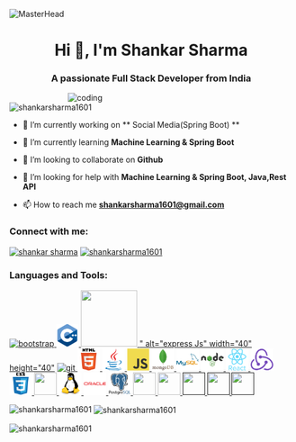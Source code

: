 ![MasterHead](https://www.digitalsolutionservices.com/img/services/web%20development.gif)
<h1 align="center">Hi 👋, I'm Shankar Sharma</h1>
<h3 align="center">A passionate Full Stack Developer from India</h3>
<!-- <img align = "right" alt = "coding" width = "400" src = "https://www.bypeople.com/wp-content/uploads/2019/03/people-at-work.gif"> -->
<img align="right" alt="coding" width="400" src="https://images.playground.com/e25be6c1adfd4f42a89104ad8d2db59f.jpeg">

<p align="left"> <img src="https://komarev.com/ghpvc/?username=shankarsharma1601&label=Profile%20views&color=0e75b6&style=flat" alt="shankarsharma1601" /> </p>

- 🔭 I’m currently working on ** Social Media(Spring Boot) **

- 🌱 I’m currently learning **Machine Learning & Spring Boot**

- 👯 I’m looking to collaborate on **Github**

- 🤝 I’m looking for help with **Machine Learning & Spring Boot, Java,Rest API**

- 📫 How to reach me **shankarsharma1601@gmail.com**

<h3 align="left">Connect with me:</h3>
<p align="left">
<a href="https://linkedin.com/in/shankar sharma" target="blank"><img align="center" src="https://raw.githubusercontent.com/rahuldkjain/github-profile-readme-generator/master/src/images/icons/Social/linked-in-alt.svg" alt="shankar sharma" height="30" width="40" /></a>
<a href="https://www.leetcode.com/shankarsharma1601" target="blank"><img align="center" src="https://raw.githubusercontent.com/rahuldkjain/github-profile-readme-generator/master/src/images/icons/Social/leet-code.svg" alt="shankarsharma1601" height="30" width="40" /></a>
</p>

<h3 align="left">Languages and Tools:</h3>
<p align="left"> 
<!-- src="https://raw.githubusercontent.com/devicons/devicon/master/icons/bootstrap/bootstrap-plain-wordmark.svg"  -->
  <a href="https://getbootstrap.com" target="_blank" rel="noreferrer"> <img 
src="https://logovectorseek.com/wp-content/uploads/2019/10/bootstrap-logo-vector.png" alt="bootstrap" width="40" height="40"/> </a> 
  <a href="https://www.w3schools.com/cpp/" target="_blank" rel="noreferrer"> <img src="https://raw.githubusercontent.com/devicons/devicon/master/icons/cplusplus/cplusplus-original.svg" alt="cplusplus" width="40" height="40"/> </a> 
  <a href="https://expressjs.com" target="_blank" rel="noreferrer"> 
    <!-- <img src="https://raw.githubusercontent.com/devicons/devicon/master/icons/express/express-original-wordmark.svg" alt="express" width="40" height="40"/> -->
  <img src="<svg xmlns="http://www.w3.org/2000/svg" x="0px" y="0px" width="100" height="100" viewBox="0 0 50 50">
<path d="M49.729 11h-.85c-1.051 0-2.041.49-2.68 1.324l-8.7 11.377-8.7-11.377C28.162 11.49 27.171 11 26.121 11h-.85l10.971 14.346L25.036 40h.85c1.051 0 2.041-.49 2.679-1.324L37.5 26.992l8.935 11.684C47.073 39.51 48.063 40 49.114 40h.85L38.758 25.346 49.729 11zM21.289 34.242c-2.554 3.881-7.582 5.87-12.389 4.116C4.671 36.815 2 32.611 2 28.109L2 27h12v0h11l0-4.134c0-6.505-4.818-12.2-11.295-12.809C6.273 9.358 0 15.21 0 22.5l0 5.573c0 5.371 3.215 10.364 8.269 12.183 6.603 2.376 13.548-1.17 15.896-7.256 0 0 0 0 0 0h-.638C22.616 33 21.789 33.481 21.289 34.242zM2 22.5C2 16.71 6.71 12 12.5 12S23 16.71 23 22.5V25H2V22.5z"></path>
</svg>" alt="express Js" width="40" height="40"</a> 
  <a href="https://git-scm.com/" target="_blank" rel="noreferrer"> <img src="https://www.vectorlogo.zone/logos/git-scm/git-scm-icon.svg" alt="git" width="40" height="40"/> </a> 
  <a href="https://www.w3.org/html/" target="_blank" rel="noreferrer"> <img src="https://raw.githubusercontent.com/devicons/devicon/master/icons/html5/html5-original-wordmark.svg" alt="html5" width="40" height="40"/> </a> 
  <a href="https://www.java.com" target="_blank" rel="noreferrer"> <img src="https://raw.githubusercontent.com/devicons/devicon/master/icons/java/java-original.svg" alt="java" width="40" height="40"/> </a> 
  <a href="https://developer.mozilla.org/en-US/docs/Web/JavaScript" target="_blank" rel="noreferrer"> <img src="https://raw.githubusercontent.com/devicons/devicon/master/icons/javascript/javascript-original.svg" alt="javascript" width="40" height="40"/> </a> 
  <a href="https://www.mongodb.com/" target="_blank" rel="noreferrer"> <img src="https://raw.githubusercontent.com/devicons/devicon/master/icons/mongodb/mongodb-original-wordmark.svg" alt="mongodb" width="40" height="40"/> </a> 
  <a href="https://www.mysql.com/" target="_blank" rel="noreferrer"> <img src="https://raw.githubusercontent.com/devicons/devicon/master/icons/mysql/mysql-original-wordmark.svg" alt="mysql" width="40" height="40"/> </a> 
  <a href="https://nodejs.org" target="_blank" rel="noreferrer"> <img src="https://raw.githubusercontent.com/devicons/devicon/master/icons/nodejs/nodejs-original-wordmark.svg" alt="nodejs" width="40" height="40"/> </a> 
  <a href="https://reactjs.org/" target="_blank" rel="noreferrer"> <img src="https://raw.githubusercontent.com/devicons/devicon/master/icons/react/react-original-wordmark.svg" alt="react" width="40" height="40"/> </a> 
  <a href="https://redux.js.org" target="_blank" rel="noreferrer"> <img src="https://raw.githubusercontent.com/devicons/devicon/master/icons/redux/redux-original.svg" alt="redux" width="40" height="40"/> </a> 
  <a href="https://www.w3schools.com/css/" target="_blank" rel="noreferrer"><img src="https://raw.githubusercontent.com/devicons/devicon/master/icons/css3/css3-original-wordmark.svg" alt="" width="40" height="40" /> </a>
  <a href="https://graphql.org/" target="_blank" rel="noreferrer"><img src="https://camo.githubusercontent.com/2a573647c2b7a1ade3e2442d351af0e73d9a7ae08dddaa8abd12f18f5ce8fe3a/68747470733a2f2f7777772e766563746f726c6f676f2e7a6f6e652f6c6f676f732f6772617068716c2f6772617068716c2d69636f6e2e737667" alt="" width="40" height="40" /> </a>
  <a href="https://www.linux.org/" target="_blank" rel="noreferrer"><img src="https://raw.githubusercontent.com/devicons/devicon/master/icons/linux/linux-original.svg" alt="" width="40" height="40" /> </a>
  <a href="https://www.oracle.com/" target="_blank" rel="noreferrer"><img src="https://raw.githubusercontent.com/devicons/devicon/master/icons/oracle/oracle-original.svg" alt="" width="40" height="40" /> </a>
  <a href="https://www.postgresql.org/" target="_blank" rel="noreferrer"><img src="https://raw.githubusercontent.com/devicons/devicon/master/icons/postgresql/postgresql-original-wordmark.svg" alt="" width="40" height="40" /> </a>
  <a href="https://postman.com/" target="_blank" rel="noreferrer"><img src="https://camo.githubusercontent.com/a13ca5b988ada41839ebe4f88455e63419a1b56fcb5eda207794cd1649a61d2c/68747470733a2f2f7777772e766563746f726c6f676f2e7a6f6e652f6c6f676f732f676574706f73746d616e2f676574706f73746d616e2d69636f6e2e737667" alt="" width="40" height="40" /> </a>
  <a href="https://spring.io/" target="_blank" rel="noreferrer"><img src="https://camo.githubusercontent.com/491e3e316785d254f8709adfeb919a68582e0bef2946e15195e1f66de5e98b10/68747470733a2f2f7777772e766563746f726c6f676f2e7a6f6e652f6c6f676f732f737072696e67696f2f737072696e67696f2d69636f6e2e737667" alt="" width="40" height="40" /> </a>
  <a href="" target="_blank" rel="noreferrer"><img src="" alt="" width="40" height="40" /> </a>
  <a href="" target="_blank" rel="noreferrer"><img src="" alt="" width="40" height="40" /> </a>
  <a href="" target="_blank" rel="noreferrer"><img src="" alt="" width="40" height="40" /> </a>
</p>

<p><img align="left" src="https://github-readme-stats.vercel.app/api/top-langs?username=shankarsharma1601&show_icons=true&locale=en&layout=compact" alt="shankarsharma1601" /></p>

<p>&nbsp;<img align="center" src="https://github-readme-stats.vercel.app/api?username=shankarsharma1601&show_icons=true&locale=en" alt="shankarsharma1601" /></p>

<p><img align="center" src="https://github-readme-streak-stats.herokuapp.com/?user=shankarsharma1601&" alt="shankarsharma1601" /></p>
